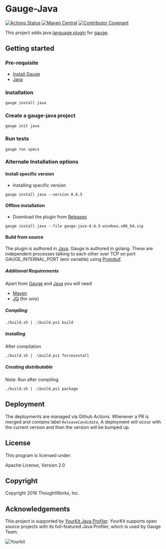 # Gauge-Java

[![Actions Status](https://github.com/getgauge/gauge-java/workflows/tests/badge.svg)](https://github.com/getgauge/gauge-java/actions)
[![Maven Central](https://maven-badges.herokuapp.com/maven-central/com.thoughtworks.gauge/gauge-java/badge.svg)](https://maven-badges.herokuapp.com/maven-central/com.thoughtworks.gauge/gauge-java)
[![Contributor Covenant](https://img.shields.io/badge/Contributor%20Covenant-v1.4%20adopted-ff69b4.svg)](CODE_OF_CONDUCT.md)

This project adds java [language plugin](https://docs.gauge.org/plugins.html#language-reporting-plugins) for [gauge](http://getgauge.io).

## Getting started

### Pre-requisite

- [Install Gauge](https://docs.gauge.org/installing.html#installation)
- [Java](https://www.java.com/en/download/)

### Installation

```
gauge install java
```

### Create a gauge-java project

```
gauge init java
```

### Run tests

```
gauge run specs
```

### Alternate Installation options

#### Install specific version
* Installing specific version
```
gauge install java --version 0.6.5
```

#### Offline installation
* Download the plugin from [Releases](https://github.com/getgauge/gauge-java/releases)
```
gauge install java --file gauge-java-0.6.5-windows.x86_64.zip
```

#### Build from source

The plugin is authored in [Java](https://en.wikipedia.org/wiki/Java_(programming_language)).
Gauge is authored in golang. These are independent processes talking to each other over TCP on port GAUGE_INTERNAL_PORT (env variable) using [Protobuf](https://github.com/getgauge/gauge-proto).

##### Additional Requirements
Apart from [Gauge](https://gauge.org/index.html) and [Java](https://www.java.com/en/download/index.jsp) you will need

* [Maven](https://maven.apache.org/)
* [JQ](https://stedolan.github.io/jq/) (for unix)
##### Compiling

````
./build.sh | .\build.ps1 build
````

##### Installing

After compilation

````
./build.sh | .\build.ps1 forceinstall
````

##### Creating distributable

Note: Run after compiling

````
./build.sh | .\build.ps1 package
````


## Deployment

The deployments are managed via Github Actions. Whenever a PR is merged and contains label `ReleaseCandidate`, A deployment will occur with the current version and then the version will be bumped up.


## License

This program is licensed under:

Apache License, Version 2.0

## Copyright

Copyright 2016 ThoughtWorks, Inc.

## Acknowledgements

This project is supported by [YourKit Java Profiler](https://www.yourkit.com/java/profiler/index.jsp). YourKit supports open source projects with its full-featured Java Profiler, which is used by Gauge Team.

![Yourkit](https://www.yourkit.com/images/yklogo.png)
